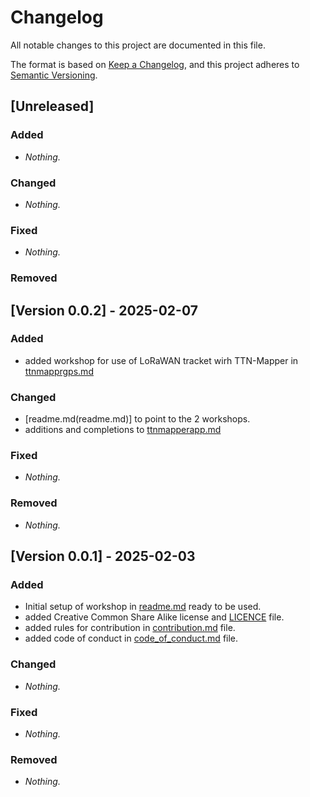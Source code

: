 # Changelog

All notable changes to this project are documented in this file.

The format is based on [Keep a Changelog](https://keepachangelog.com/), and this project adheres to [Semantic Versioning](https://semver.org/).

## [Unreleased]

### Added
- *Nothing.*

### Changed
- *Nothing.*

### Fixed
- *Nothing.*

### Removed

## [Version 0.0.2] - 2025-02-07

### Added
- added workshop for use of LoRaWAN tracket wirh TTN-Mapper in [ttnmapprgps.md](ttnmapprgps.md)

### Changed
- [readme.md(readme.md)] to point to the 2 workshops.
- additions and completions to [ttnmapperapp.md](ttnmapperapp.md)

### Fixed
- *Nothing.*

### Removed
- *Nothing.*

## [Version 0.0.1] - 2025-02-03

### Added
- Initial setup of workshop in [readme.md](readme.md) ready to be used.
- added Creative Common Share Alike license and [LICENCE](LICENCE) file.
- added rules for contribution in [contribution.md](contribution.md) file.
- added code of conduct in [code_of_conduct.md](code_of_conduct.md) file.

### Changed
- *Nothing.*

### Fixed
- *Nothing.*

### Removed
- *Nothing.*
